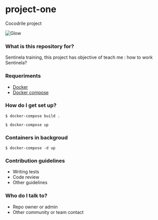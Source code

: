# project-one #

Cocodrile project

![Glow](https://images-na.ssl-images-amazon.com/images/I/51-DKB8UwkL._SL500_AA300_.png)

### What is this repository for? ###
Sentinela training, this project has objective of teach me : how to work Sentinela?
### Requeriments ###

* [Docker](https://docs.docker.com/engine/installation/)
* [Docker compose](https://docs.docker.com/compose/install/)


### How do I get set up? ###

```{r, engine='bash', count_lines}
$ docker-compose build .
```

```{r, engine='bash', count_lines}
$ docker-compose up
```
### Containers in backgroud
```{r, engine='bash', count_lines}
$ docker-compose -d up
```

### Contribution guidelines ###

* Writing tests
* Code review
* Other guidelines

### Who do I talk to? ###

* Repo owner or admin
* Other community or team contact
